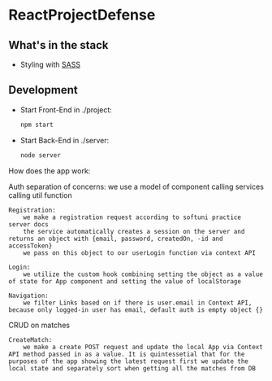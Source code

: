 # ReactProjectDefense

## What's in the stack

- Styling with [SASS](https://sass-lang.com/)


## Development

- Start Front-End in ./project:

  ```sh
  npm start
  ```
- Start Back-End in ./server:

  ```sh
  node server
  ```



How does the app work:

Auth
    separation of concerns:
        we use a model of component calling services calling util function

    Registration: 
        we make a registration request according to softuni practice server docs
        the service automatically creates a session on the server and returns an object with {email, password, createdOn, -id and accessToken}
        we pass on this object to our userLogin function via context API
    
    Login:
        we utilize the custom hook combining setting the object as a value of state for App component and setting the value of localStorage

    Navigation:
        we filter Links based on if there is user.email in Context API, because only logged-in user has email, default auth is empty object {}

    
CRUD on matches

    CreateMatch:
        we make a create POST request and update the local App via Context API method passed in as a value. It is quintessetial that for the purposes of the app showing the latest request first we update the local state and separately sort when getting all the matches from DB
